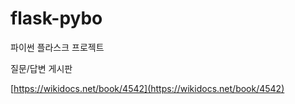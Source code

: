 # flask-pybo

파이썬 플라스크 프로젝트

질문/답변 게시판

[https://wikidocs.net/book/4542](https://wikidocs.net/book/4542)
